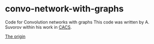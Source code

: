 # convo-network-with-graphs

Code for Convolution networks with graphs
This code was written by A. Suvorov within his work in [CACS](https://cacs.ai/).

[The origin](https://github.com/aysuvorov/cacs_testing/tree/main/Convo-network-with-graphs)

